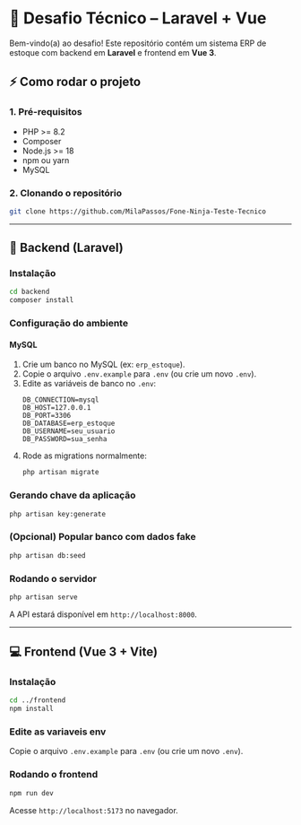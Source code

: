 # 🧪 Desafio Técnico – Laravel + Vue

Bem-vindo(a) ao desafio! Este repositório contém um sistema ERP de estoque com backend em **Laravel** e frontend em **Vue 3**.

## ⚡ Como rodar o projeto

### 1. Pré-requisitos
- PHP >= 8.2
- Composer
- Node.js >= 18
- npm ou yarn
- MySQL

### 2. Clonando o repositório
```bash
git clone https://github.com/MilaPassos/Fone-Ninja-Teste-Tecnico
```

---

## 🚀 Backend (Laravel)

### Instalação
```bash
cd backend
composer install
```

### Configuração do ambiente

####  MySQL 
1. Crie um banco no MySQL (ex: `erp_estoque`).
2. Copie o arquivo `.env.example` para `.env` (ou crie um novo `.env`).
3. Edite as variáveis de banco no `.env`:
   ```
   DB_CONNECTION=mysql
   DB_HOST=127.0.0.1
   DB_PORT=3306
   DB_DATABASE=erp_estoque
   DB_USERNAME=seu_usuario
   DB_PASSWORD=sua_senha
   ```
4. Rode as migrations normalmente:
   ```bash
   php artisan migrate
   ```

### Gerando chave da aplicação
```bash
php artisan key:generate
```

### (Opcional) Popular banco com dados fake
```bash
php artisan db:seed
```

### Rodando o servidor
```bash
php artisan serve
```

A API estará disponível em `http://localhost:8000`.

---

## 💻 Frontend (Vue 3 + Vite)

### Instalação
```bash
cd ../frontend
npm install
```

### Edite as variaveis env 
Copie o arquivo `.env.example` para `.env` (ou crie um novo `.env`).

### Rodando o frontend
```bash
npm run dev
```

Acesse `http://localhost:5173` no navegador.
